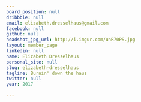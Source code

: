 ```yaml
---
board_position: null
dribbble: null
email: elizabeth.dresselhaus@gmail.com
facebook: null
github: null
headshot_jpg_url: http://i.imgur.com/unR70PS.jpg
layout: member_page
linkedin: null
name: Elizabeth Dresselhaus
personal_site: null
slug: elizabeth-dresselhaus
tagline: Burnin' down the haus
twitter: null
year: 2017

---
```


